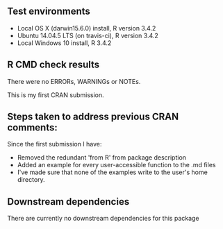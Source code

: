 ## Test environments
* Local OS X (darwin15.6.0) install, R version 3.4.2
* Ubuntu 14.04.5 LTS (on travis-ci), R version 3.4.2
* Local Windows 10 install, R 3.4.2

## R CMD check results
There were no ERRORs, WARNINGs or NOTEs.

This is my first CRAN submission.

## Steps taken to address previous CRAN comments:

Since the first submission I have:

- Removed the redundant 'from R' from package description
- Added an example for every user-accessible function to the .md files
- I've made sure that none of the examples write to the user's home directory.  

## Downstream dependencies
There are currently no downstream dependencies for this package
